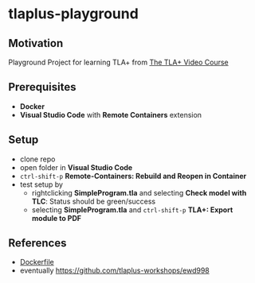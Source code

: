 # tlaplus-playground

## Motivation
Playground Project for learning TLA+ from [The TLA+ Video Course](https://lamport.azurewebsites.net/video/videos.html)

## Prerequisites

- **Docker**
- **Visual Studio Code** with **Remote Containers** extension

## Setup

- clone repo
- open folder in **Visual Studio Code**
- `ctrl-shift-p` **Remote-Containers: Rebuild and Reopen in Container**
- test setup by
  - rightclicking **SimpleProgram.tla** and selecting **Check model with TLC**: Status should be green/success
  - selecting **SimpleProgram.tla** and `ctrl-shift-p` **TLA+: Export module to PDF**

## References

- [Dockerfile](https://github.com/hackenfreude/docker-tlatoolbox-1.5.2)
- eventually https://github.com/tlaplus-workshops/ewd998